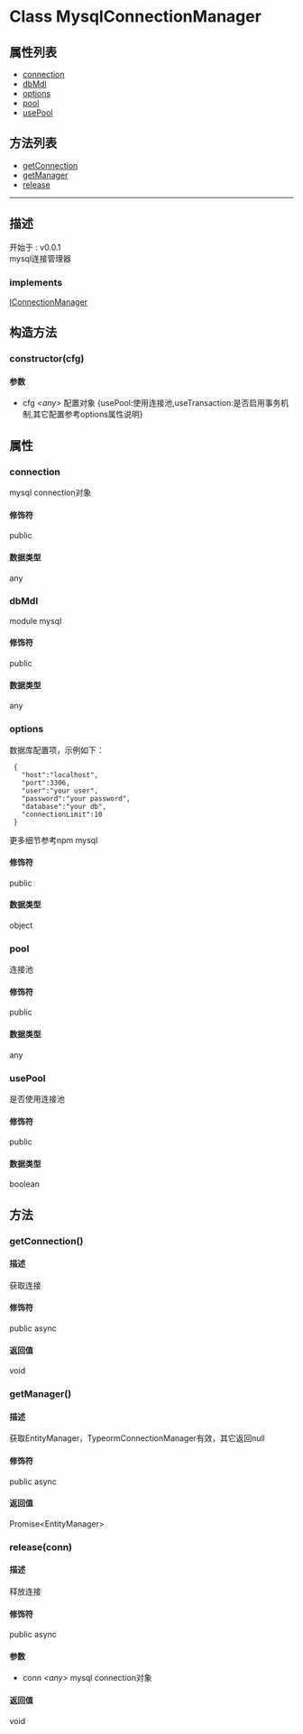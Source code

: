 # Class MysqlConnectionManager
## 属性列表
+ [connection](#PROP_connection)
+ [dbMdl](#PROP_dbMdl)
+ [options](#PROP_options)
+ [pool](#PROP_pool)
+ [usePool](#PROP_usePool)
  
## 方法列表
+ [getConnection](#METHOD_getConnection)
+ [getManager](#METHOD_getManager)
+ [release](#METHOD_release)
  
---
## 描述
<font class="since">开始于 : v0.0.1</font>  
mysql连接管理器  
### implements
<font class='datatype'>[IConnectionManager](/webroute/api/iconnectionmanager)</font>  
## 构造方法
### <a id="METHOD_constructor">constructor(cfg)</a>
#### 参数
+ cfg *&lt;<font class='datatype'>any</font>&gt;* 配置对象 {usePool:使用连接池,useTransaction:是否启用事务机制,其它配置参考options属性说明}
  
## 属性
### <a id="PROP_connection">connection</a>
mysql connection对象  
#### 修饰符
<font class="modifier">public</font>  
#### 数据类型
<font class='datatype'>any</font>  
### <a id="PROP_dbMdl">dbMdl</a>
module mysql  
#### 修饰符
<font class="modifier">public</font>  
#### 数据类型
<font class='datatype'>any</font>  
### <a id="PROP_options">options</a>
数据库配置项，示例如下：  
```  
 {  
   "host":"localhost",  
   "port":3306,  
   "user":"your user",  
   "password":"your password",  
   "database":"your db",  
   "connectionLimit":10         
 }  
```  
更多细节参考npm mysql  
#### 修饰符
<font class="modifier">public</font>  
#### 数据类型
<font class='datatype'>object</font>  
### <a id="PROP_pool">pool</a>
连接池  
#### 修饰符
<font class="modifier">public</font>  
#### 数据类型
<font class='datatype'>any</font>  
### <a id="PROP_usePool">usePool</a>
是否使用连接池  
#### 修饰符
<font class="modifier">public</font>  
#### 数据类型
<font class='datatype'>boolean</font>  
## 方法
### <a id="METHOD_getConnection">getConnection()</a>
#### 描述
获取连接  
#### 修饰符
<font class="modifier">public  async</font>  
#### 返回值
void  
### <a id="METHOD_getManager">getManager()</a>
#### 描述
获取EntityManager，TypeormConnectionManager有效，其它返回null  
#### 修饰符
<font class="modifier">public  async</font>  
#### 返回值
<font class='datatype'>Promise&lt;EntityManager&gt;</font>  
### <a id="METHOD_release">release(conn)</a>
#### 描述
释放连接  
#### 修饰符
<font class="modifier">public  async</font>  
#### 参数
+ conn *&lt;<font class='datatype'>any</font>&gt;* mysql connection对象
  
#### 返回值
void  
